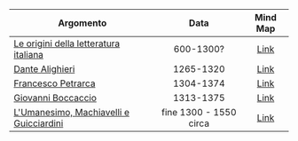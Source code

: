 | Argomento                                                                                                                               |          Data          |                                     Mind Map                                     |
| --------------------------------------------------------------------------------------------------------------------------------------- |:----------------------:|:--------------------------------------------------------------------------------:|
| [Le origini della letteratura italiana](Le%20origini%20della%20letteratura%20italiana/Le%20origini%20della%20letteratura%20italiana.md) |       600-1300?        | [Link](Letteratura/Le%20origini%20della%20letteratura%20italiana/Mind%20Map.png) |
| [Dante Alighieri](Dante%20Alighieri/Dante%20Alighieri.md)                                                                               |       1265-1320        |                     [Link](Dante%20Alighieri/Mind%20Map.png)                     |
| [Francesco Petrarca](Francesco%20Petrarca/Francesco%20Petrarca.md)                                                                      |       1304-1374        |                   [Link](Francesco%20Petrarca/Mind%20Map.png)                    |
| [Giovanni Boccaccio](Giovanni%20Boccaccio/Giovanni%20Boccaccio.md)                                                                      |       1313-1375        |                   [Link](Giovanni%20Boccaccio/Mind%20Map.png)                    |
| [L'Umanesimo, Machiavelli e Guicciardini](L'Umanesimo%20Machiavelli%20e%20Guicciardini/L'Umanesimo%20Machiavelli%20e%20Guicciardini.md) | fine 1300 - 1550 circa | [Link](Letteratura/L'Umanesimo%20Machiavelli%20e%20Guicciardini/Mind%20Map.png)  |

